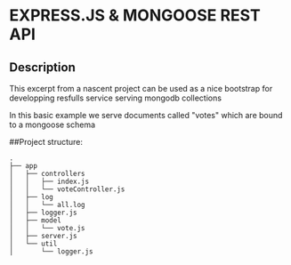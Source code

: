 # EXPRESS.JS & MONGOOSE REST API

## Description

This excerpt from a nascent project can be used as a nice bootstrap for developping resfulls service serving mongodb collections

In this basic example we serve documents called "votes" which are bound to a mongoose schema

##Project structure:

```
.
├── app
│   ├── controllers
│   │   ├── index.js
│   │   └── voteController.js
│   ├── log
│   │   └── all.log
│   ├── logger.js
│   ├── model
│   │   └── vote.js
│   ├── server.js
│   └── util
│       └── logger.js
```
